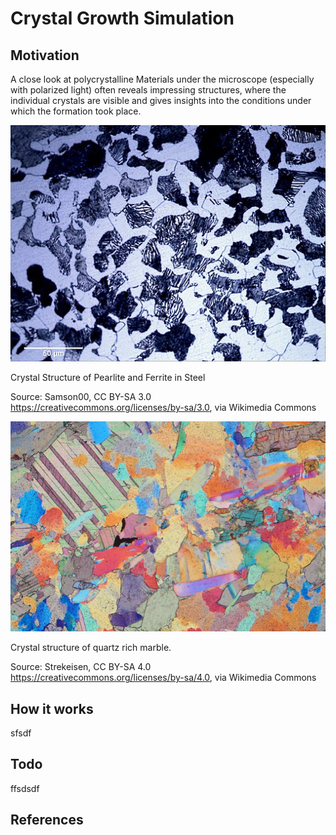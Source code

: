 # Crystal Growth Simulation

## Motivation
A close look at polycrystalline Materials under the microscope (especially with polarized light) often reveals impressing structures, where the individual crystals are visible and gives insights into the conditions under which the formation took place.

![Steel](Ferrit.jpg "Crystal Structure of Pearlite and Ferrite in Steel. Source: Samson00, CC BY-SA 3.0 <https://creativecommons.org/licenses/by-sa/3.0>, via Wikimedia Commons")

Crystal Structure of Pearlite and Ferrite in Steel 

Source: Samson00, CC BY-SA 3.0 <https://creativecommons.org/licenses/by-sa/3.0>, via Wikimedia Commons

![Marble](Stained_marble.JPG "Crystal Structure of Pearlite and Ferrite in Steel. Source: Samson00, CC BY-SA 3.0 <https://creativecommons.org/licenses/by-sa/3.0>, via Wikimedia Commons")

Crystal structure of quartz rich marble. 

Source:  Strekeisen, CC BY-SA 4.0 <https://creativecommons.org/licenses/by-sa/4.0>, via Wikimedia Commons

## How it works
sfsdf

## Todo
ffsdsdf

## References

